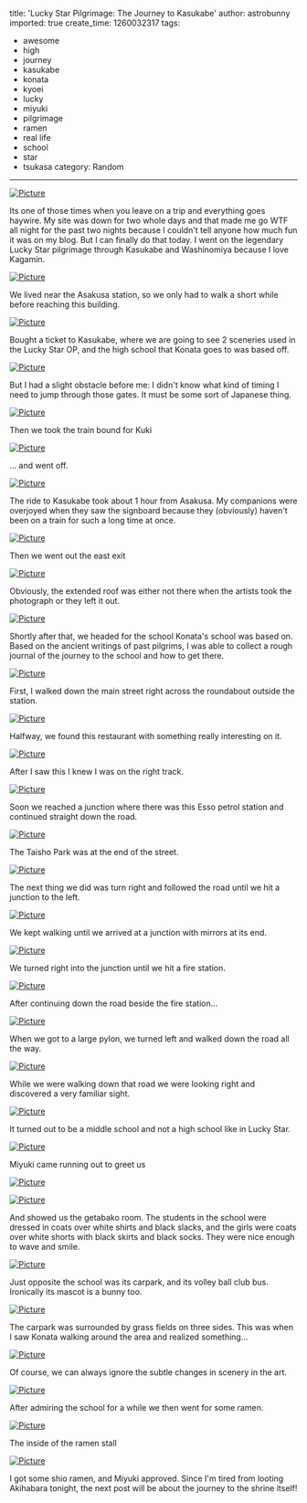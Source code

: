 title: 'Lucky Star Pilgrimage: The Journey to Kasukabe'
author: astrobunny
imported: true
create_time: 1260032317
tags:
- awesome
- high
- journey
- kasukabe
- konata
- kyoei
- lucky
- miyuki
- pilgrimage
- ramen
- real life
- school
- star
- tsukasa
category: Random
---
 [![](wp-uploads/2009/12/wpid-sml_DSC_0316-500x332.jpg "Picture")](/images/wp-uploads/2009/12/wpid-sml_DSC_0316.jpg)  
  
Its one of those times when you leave on a trip and everything goes haywire. My site was down for two whole days and that made me go WTF all night for the past two nights because I couldn't tell anyone how much fun it was on my blog. But I can finally do that today. I went on the legendary Lucky Star pilgrimage through Kasukabe and Washinomiya because I love Kagamin.  
<!--more-->  
 [![](wp-uploads/2009/12/wpid-sml_DSC_0341-500x752.jpg "Picture")](/images/wp-uploads/2009/12/wpid-sml_DSC_0341.jpg)  
  
We lived near the Asakusa station, so we only had to walk a short while before reaching this building.  
  
 [![](wp-uploads/2009/12/wpid-sml_DSC_0343-500x332.jpg "Picture")](/images/wp-uploads/2009/12/wpid-sml_DSC_0343.jpg)  
  
Bought a ticket to Kasukabe, where we are going to see 2 sceneries used in the Lucky Star OP, and the high school that Konata goes to was based off.  
  
 [![](wp-uploads/2009/12/wpid-sml_DSC_0346-500x332.jpg "Picture")](/images/wp-uploads/2009/12/wpid-sml_DSC_0346.jpg)  
  
But I had a slight obstacle before me: I didn't know what kind of timing I need to jump through those gates. It must be some sort of Japanese thing.  
  
 [![](wp-uploads/2009/12/wpid-sml_DSC_0354-500x332.jpg "Picture")](/images/wp-uploads/2009/12/wpid-sml_DSC_0354.jpg)  
  
Then we took the train bound for Kuki  
  
 [![](wp-uploads/2009/12/wpid-sml_DSC_0380-500x332.jpg "Picture")](/images/wp-uploads/2009/12/wpid-sml_DSC_0380.jpg)  
  
... and went off.  
  
 [![](wp-uploads/2009/12/wpid-sml_DSC_0397-500x332.jpg "Picture")](/images/wp-uploads/2009/12/wpid-sml_DSC_0397.jpg)  
  
The ride to Kasukabe took about 1 hour from Asakusa. My companions were overjoyed when they saw the signboard because they (obviously) haven't been on a train for such a long time at once.  
  
 [![](wp-uploads/2009/12/wpid-sml_DSC_0398-500x332.jpg "Picture")](/images/wp-uploads/2009/12/wpid-sml_DSC_0398.jpg)  
  
Then we went out the east exit  
  
 [![](wp-uploads/2009/12/wpid-sml_DSC_0579-500x332.jpg "Picture")](/images/wp-uploads/2009/12/wpid-sml_DSC_0579.jpg)  
  
Obviously, the extended roof was either not there when the artists took the photograph or they left it out.  
  
 [![](wp-uploads/2009/12/wpid-Arigatou.Lucky.Star.Ep18.x264.AAC252C694C_2-500x281.jpg "Picture")](/images/wp-uploads/2009/12/wpid-Arigatou.Lucky.Star.Ep18.x264.AAC252C694C_2.jpg)  
  
Shortly after that, we headed for the school Konata's school was based on. Based on the ancient writings of past pilgrims, I was able to collect a rough journal of the journey to the school and how to get there.  
  
 [![](wp-uploads/2009/12/wpid-sml_DSC_0406-500x332.jpg "Picture")](/images/wp-uploads/2009/12/wpid-sml_DSC_0406.jpg)  
  
First, I walked down the main street right across the roundabout outside the station.  
  
 [![](wp-uploads/2009/12/wpid-sml_DSC_0411-500x332.jpg "Picture")](/images/wp-uploads/2009/12/wpid-sml_DSC_0411.jpg)  
  
Halfway, we found this restaurant with something really interesting on it.  
  
 [![](wp-uploads/2009/12/wpid-sml_DSC_0413-500x752.jpg "Picture")](/images/wp-uploads/2009/12/wpid-sml_DSC_0413.jpg)  
  
After I saw this I knew I was on the right track.  
  
 [![](wp-uploads/2009/12/wpid-sml_DSC_0436-500x332.jpg "Picture")](/images/wp-uploads/2009/12/wpid-sml_DSC_0436.jpg)  
  
Soon we reached a junction where there was this Esso petrol station and continued straight down the road.  
  
 [![](wp-uploads/2009/12/wpid-sml_DSC_0445-500x332.jpg "Picture")](/images/wp-uploads/2009/12/wpid-sml_DSC_0445.jpg)  
  
The Taisho Park was at the end of the street.   
  
 [![](wp-uploads/2009/12/wpid-sml_DSC_0450-500x332.jpg "Picture")](/images/wp-uploads/2009/12/wpid-sml_DSC_0450.jpg)  
  
The next thing we did was turn right and followed the road until we hit a junction to the left.  
  
 [![](wp-uploads/2009/12/wpid-sml_DSC_0453-500x332.jpg "Picture")](/images/wp-uploads/2009/12/wpid-sml_DSC_0453.jpg)  
  
We kept walking until we arrived at a junction with mirrors at its end.  
  
 [![](wp-uploads/2009/12/wpid-sml_DSC_0458-500x332.jpg "Picture")](/images/wp-uploads/2009/12/wpid-sml_DSC_0458.jpg)  
  
We turned right into the junction until we hit a fire station.  
  
 [![](wp-uploads/2009/12/wpid-sml_DSC_0461-500x332.jpg "Picture")](/images/wp-uploads/2009/12/wpid-sml_DSC_0461.jpg)  
  
After continuing down the road beside the fire station...  
  
 [![](wp-uploads/2009/12/wpid-sml_DSC_0471-500x332.jpg "Picture")](/images/wp-uploads/2009/12/wpid-sml_DSC_0471.jpg)  
  
When we got to a large pylon, we turned left and walked down the road all the way.  
  
 [![](wp-uploads/2009/12/wpid-sml_DSC_0475-500x332.jpg "Picture")](/images/wp-uploads/2009/12/wpid-sml_DSC_0475.jpg)  
  
While we were walking down that road we were looking right and discovered a very familiar sight.  
  
 [![](wp-uploads/2009/12/wpid-sml_DSC_0487-500x332.jpg "Picture")](/images/wp-uploads/2009/12/wpid-sml_DSC_0487.jpg)  
  
It turned out to be a middle school and not a high school like in Lucky Star.  
  
 [![](wp-uploads/2009/12/wpid-sml_DSC_0496-500x332.jpg "Picture")](/images/wp-uploads/2009/12/wpid-sml_DSC_0496.jpg)  
  
Miyuki came running out to greet us  
  
 [![](wp-uploads/2009/12/wpid-sml_DSC_0512-500x332.jpg "Picture")](/images/wp-uploads/2009/12/wpid-sml_DSC_0512.jpg)  
  
 [![](wp-uploads/2009/12/wpid-Arigatou.Lucky.Star.Ep18.x264.AAC252C694C_3-500x281.jpg "Picture")](/images/wp-uploads/2009/12/wpid-Arigatou.Lucky.Star.Ep18.x264.AAC252C694C_3.jpg)  
  
And showed us the getabako room. The students in the school were dressed in coats over white shirts and black slacks, and the girls were coats over white shorts with black skirts and black socks. They were nice enough to wave and smile.  
  
 [![](wp-uploads/2009/12/wpid-sml_DSC_0506-500x332.jpg "Picture")](/images/wp-uploads/2009/12/wpid-sml_DSC_0506.jpg)  
  
Just opposite the school was its carpark, and its volley ball club bus. Ironically its mascot is a bunny too.  
  
 [![](wp-uploads/2009/12/wpid-sml_DSC_0520-500x332.jpg "Picture")](/images/wp-uploads/2009/12/wpid-sml_DSC_0520.jpg)  
  
The carpark was surrounded by grass fields on three sides. This was when I saw Konata walking around the area and realized something...  
  
 [![](wp-uploads/2009/12/wpid-Arigatou.Lucky.Star.Ep18.x264.AAC252C694C_0-500x281.jpg "Picture")](/images/wp-uploads/2009/12/wpid-Arigatou.Lucky.Star.Ep18.x264.AAC252C694C_0.jpg)  
  
Of course, we can always ignore the subtle changes in scenery in the art.  
  
 [![](wp-uploads/2009/12/wpid-sml_DSC_0577-500x332.jpg "Picture")](/images/wp-uploads/2009/12/wpid-sml_DSC_0577.jpg)  
  
After admiring the school for a while we then went for some ramen.  
  
 [![](wp-uploads/2009/12/wpid-sml_DSC_0571-500x332.jpg "Picture")](/images/wp-uploads/2009/12/wpid-sml_DSC_0571.jpg)  
  
The inside of the ramen stall  
  
 [![](wp-uploads/2009/12/wpid-sml_DSC_0573-500x332.jpg "Picture")](/images/wp-uploads/2009/12/wpid-sml_DSC_0573.jpg)  
  
I got some shio ramen, and Miyuki approved. Since I'm tired from looting Akihabara tonight, the next post will be about the journey to the shrine itself!